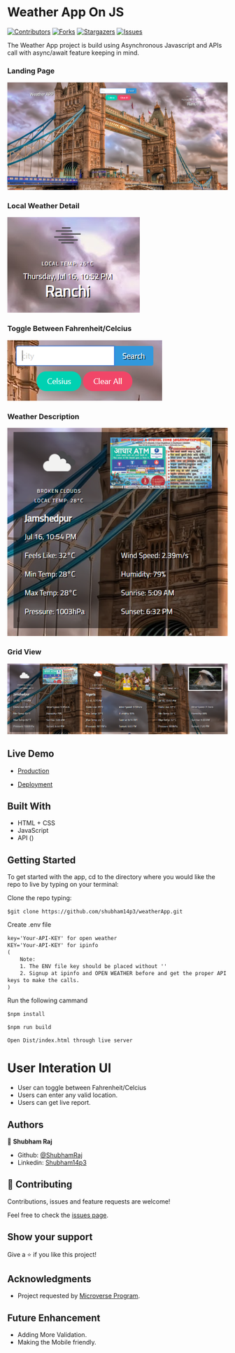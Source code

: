 # Weather App On JS

[![Contributors][contributors-shield]][contributors-url]
[![Forks][forks-shield]][forks-url]
[![Stargazers][stars-shield]][stars-url]
[![Issues][issues-shield]][issues-url]

The Weather App project is build using Asynchronous Javascript and APIs call with async/await feature keeping in mind.

### Landing Page

![screenshot1](src/assets/images/screenshot1.png)

### Local Weather Detail

![screenshot2](src/assets/images/screenshot3.png)

### Toggle Between Fahrenheit/Celcius

![screenshot2](src/assets/images/screenshot2.png)

### Weather Description

![screenshot2](src/assets/images/screenshot4.png)

### Grid View

![screenshot2](src/assets/images/screenshot5.png)

## Live Demo

- [Production](https://rawcdn.githack.com/shubham14p3/weatherApp/d47582e335023ee0995a6a8fa60c9e986c5fa080/index.html)

- [Deployment](https://raw.githack.com/shubham14p3/weatherApp/gh-pages/index.html)

## Built With

- HTML + CSS
- JavaScript
- API ()

## Getting Started

To get started with the app, cd to the directory where you would like the repo to live by typing on your terminal:

Clone the repo typing:

```
$git clone https://github.com/shubham14p3/weatherApp.git
```

Create .env file

```
key='Your-API-KEY' for open weather
KEY='Your-API-KEY' for ipinfo
(
	Note:
	1. The ENV file key should be placed without ''
	2. Signup at ipinfo and OPEN WEATHER before and get the proper API keys to make the calls.
)
```

Run the following cammand

```
$npm install
```

```
$npm run build
```

```
Open Dist/index.html through live server
```

# User Interation UI

- User can toggle between Fahrenheit/Celcius
- Users can enter any valid location.
- Users can get live report.

## Authors

👤 **Shubham Raj**

- Github: [@ShubhamRaj](https://github.com/shubham14p3)
- Linkedin: [Shubham14p3](https://www.linkedin.com/in/shubham14p3/)

## 🤝 Contributing

Contributions, issues and feature requests are welcome!

Feel free to check the [issues page](https://github.com/shubham14p3/weatherApp/issues/).

## Show your support

Give a ⭐️ if you like this project!

## Acknowledgments

- Project requested by [Microverse Program](https://www.microverse.org/).

## Future Enhancement

- Adding More Validation.
- Making the Mobile friendly.

<!-- MARKDOWN LINKS & IMAGES -->

[contributors-shield]: https://img.shields.io/github/contributors/shubham14p3/weatherApp.svg?style=flat-square
[contributors-url]: https://github.com/shubham14p3/weatherApp/graphs/contributors
[forks-shield]: https://img.shields.io/github/forks/shubham14p3/weatherApp.svg?style=flat-square
[forks-url]: https://github.com/shubham14p3/weatherApp/network/members
[stars-shield]: https://img.shields.io/github/stars/shubham14p3/weatherApp.svg?style=flat-square
[stars-url]: https://github.com/shubham14p3/weatherApp/stargazers
[issues-shield]: https://img.shields.io/github/issues/shubham14p3/weatherApp.svg?style=flat-square
[issues-url]: https://github.com/shubham14p3/weatherApp/issues

